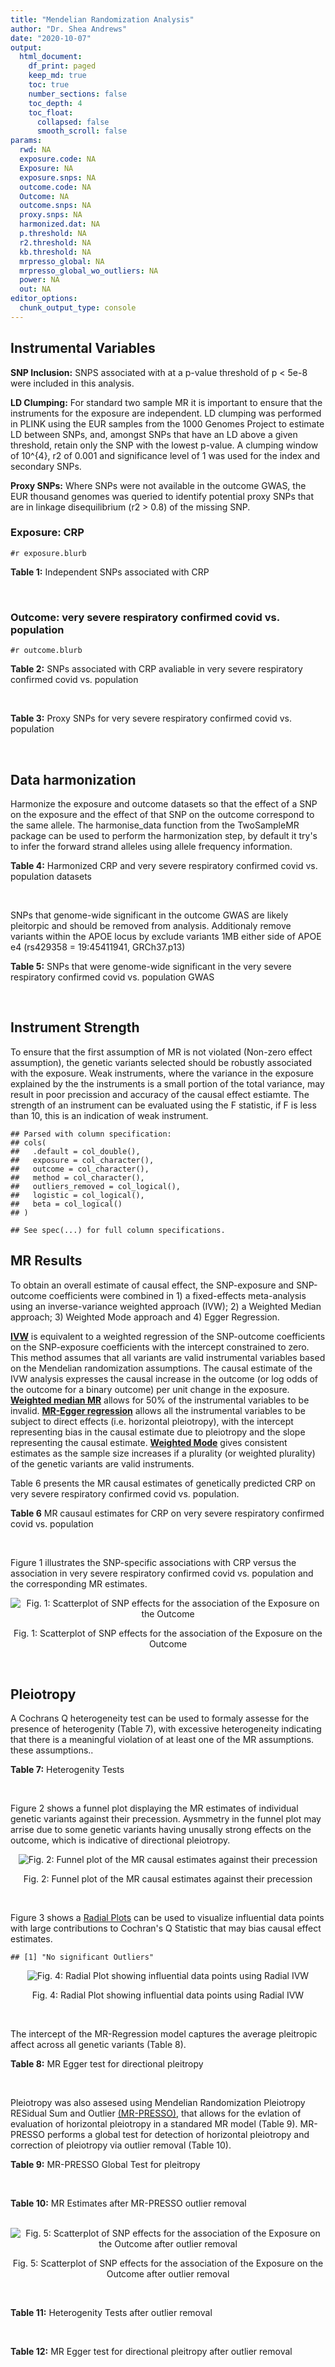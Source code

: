 ```yaml
---
title: "Mendelian Randomization Analysis"
author: "Dr. Shea Andrews"
date: "2020-10-07"
output:
  html_document:
    df_print: paged
    keep_md: true
    toc: true
    number_sections: false
    toc_depth: 4
    toc_float:
      collapsed: false
      smooth_scroll: false
params:
  rwd: NA
  exposure.code: NA
  Exposure: NA
  exposure.snps: NA
  outcome.code: NA
  Outcome: NA
  outcome.snps: NA
  proxy.snps: NA
  harmonized.dat: NA
  p.threshold: NA
  r2.threshold: NA
  kb.threshold: NA
  mrpresso_global: NA
  mrpresso_global_wo_outliers: NA
  power: NA
  out: NA
editor_options:
  chunk_output_type: console
---
```







## Instrumental Variables
**SNP Inclusion:** SNPS associated with at a p-value threshold of p < 5e-8 were included in this analysis.
<br>

**LD Clumping:** For standard two sample MR it is important to ensure that the instruments for the exposure are independent. LD clumping was performed in PLINK using the EUR samples from the 1000 Genomes Project to estimate LD between SNPs, and, amongst SNPs that have an LD above a given threshold, retain only the SNP with the lowest p-value. A clumping window of 10^{4}, r2 of 0.001 and significance level of 1 was used for the index and secondary SNPs.
<br>

**Proxy SNPs:** Where SNPs were not available in the outcome GWAS, the EUR thousand genomes was queried to identify potential proxy SNPs that are in linkage disequilibrium (r2 > 0.8) of the missing SNP.
<br>

### Exposure: CRP
`#r exposure.blurb`
<br>

**Table 1:** Independent SNPs associated with CRP
<div data-pagedtable="false">
  <script data-pagedtable-source type="application/json">
{"columns":[{"label":["SNP"],"name":[1],"type":["chr"],"align":["left"]},{"label":["CHROM"],"name":[2],"type":["dbl"],"align":["right"]},{"label":["POS"],"name":[3],"type":["dbl"],"align":["right"]},{"label":["REF"],"name":[4],"type":["chr"],"align":["left"]},{"label":["ALT"],"name":[5],"type":["chr"],"align":["left"]},{"label":["AF"],"name":[6],"type":["dbl"],"align":["right"]},{"label":["BETA"],"name":[7],"type":["dbl"],"align":["right"]},{"label":["SE"],"name":[8],"type":["dbl"],"align":["right"]},{"label":["Z"],"name":[9],"type":["dbl"],"align":["right"]},{"label":["P"],"name":[10],"type":["dbl"],"align":["right"]},{"label":["N"],"name":[11],"type":["dbl"],"align":["right"]},{"label":["TRAIT"],"name":[12],"type":["chr"],"align":["left"]}],"data":[{"1":"rs75460349","2":"1","3":"27180088","4":"A","5":"C","6":"0.0261343","7":"-0.0865","8":"0.0139","9":"-6.223020","10":"4.876703e-10","11":"204402","12":"crp"},{"1":"rs4660293","2":"1","3":"40028180","4":"A","5":"G","6":"0.2534420","7":"0.0375","8":"0.0049","9":"7.653060","10":"1.962504e-14","11":"204402","12":"crp"},{"1":"rs13375019","2":"1","3":"66123136","4":"G","5":"C","6":"0.4093060","7":"-0.1037","8":"0.0042","9":"-24.690476","10":"1.353580e-134","11":"204402","12":"crp"},{"1":"rs469773","2":"1","3":"91530259","4":"C","5":"T","6":"0.1543770","7":"-0.0339","8":"0.0051","9":"-6.647059","10":"2.990076e-11","11":"204402","12":"crp"},{"1":"rs2228145","2":"1","3":"154426970","4":"A","5":"C","6":"0.3575370","7":"-0.0899","8":"0.0042","9":"-21.404800","10":"1.206354e-101","11":"204402","12":"crp"},{"1":"rs144970957","2":"1","3":"159514964","4":"T","5":"C","6":"0.0457184","7":"-0.1609","8":"0.0146","9":"-11.020500","10":"3.042016e-28","11":"204402","12":"crp"},{"1":"rs148692790","2":"1","3":"159574640","4":"C","5":"T","6":"0.0266594","7":"0.1346","8":"0.0169","9":"7.964497","10":"1.658972e-15","11":"204402","12":"crp"},{"1":"rs139779660","2":"1","3":"159579230","4":"C","5":"T","6":"0.0115370","7":"0.1275","8":"0.0140","9":"9.107143","10":"8.457998e-20","11":"204402","12":"crp"},{"1":"rs2592887","2":"1","3":"159652939","4":"C","5":"T","6":"0.4187020","7":"-0.1578","8":"0.0042","9":"-37.571429","10":"0.000000e+00","11":"204402","12":"crp"},{"1":"rs67090117","2":"1","3":"247602308","4":"T","5":"G","6":"0.6217170","7":"0.0427","8":"0.0042","9":"10.166700","10":"2.793037e-24","11":"204402","12":"crp"},{"1":"rs62105327","2":"2","3":"639060","4":"T","5":"A","6":"0.8291700","7":"0.0320","8":"0.0054","9":"5.925926","10":"3.105426e-09","11":"204402","12":"crp"},{"1":"rs1260326","2":"2","3":"27730940","4":"T","5":"C","6":"0.6136610","7":"-0.0692","8":"0.0042","9":"-16.476200","10":"5.440692e-61","11":"204402","12":"crp"},{"1":"rs1115282","2":"2","3":"102890970","4":"T","5":"C","6":"0.5109330","7":"-0.0245","8":"0.0041","9":"-5.975610","10":"2.292311e-09","11":"204402","12":"crp"},{"1":"rs6734238","2":"2","3":"113841030","4":"A","5":"G","6":"0.3210010","7":"0.0457","8":"0.0041","9":"11.146300","10":"7.461138e-29","11":"204402","12":"crp"},{"1":"rs10049413","2":"3","3":"49892896","4":"A","5":"G","6":"0.3288520","7":"0.0282","8":"0.0045","9":"6.266670","10":"3.688586e-10","11":"204402","12":"crp"},{"1":"rs7356034","2":"3","3":"170732599","4":"G","5":"A","6":"0.2784630","7":"0.0268","8":"0.0045","9":"5.955556","10":"2.591898e-09","11":"204402","12":"crp"},{"1":"rs34471628","2":"5","3":"172196752","4":"A","5":"G","6":"0.0240942","7":"0.0774","8":"0.0117","9":"6.615380","10":"3.705869e-11","11":"204402","12":"crp"},{"1":"rs3763312","2":"6","3":"32376348","4":"G","5":"A","6":"0.1771850","7":"0.0386","8":"0.0066","9":"5.848485","10":"4.960708e-09","11":"204402","12":"crp"},{"1":"rs1490384","2":"6","3":"126851160","4":"C","5":"T","6":"0.4587440","7":"-0.0260","8":"0.0041","9":"-6.341463","10":"2.275928e-10","11":"204402","12":"crp"},{"1":"rs13241897","2":"7","3":"22745351","4":"A","5":"G","6":"0.4708140","7":"-0.0312","8":"0.0042","9":"-7.428570","10":"1.097768e-13","11":"204402","12":"crp"},{"1":"rs12673996","2":"7","3":"22833400","4":"C","5":"T","6":"0.2511770","7":"-0.0284","8":"0.0050","9":"-5.680000","10":"1.346947e-08","11":"204402","12":"crp"},{"1":"rs7797566","2":"7","3":"72896395","4":"A","5":"C","6":"0.1324860","7":"-0.0499","8":"0.0064","9":"-7.796880","10":"6.345904e-15","11":"204402","12":"crp"},{"1":"rs7012637","2":"8","3":"9173209","4":"G","5":"A","6":"0.4572100","7":"0.0542","8":"0.0043","9":"12.604651","10":"1.990513e-36","11":"204402","12":"crp"},{"1":"rs6987444","2":"8","3":"117076315","4":"G","5":"A","6":"0.6202620","7":"0.0343","8":"0.0042","9":"8.166667","10":"3.170273e-16","11":"204402","12":"crp"},{"1":"rs10956251","2":"8","3":"126513330","4":"C","5":"T","6":"0.1465770","7":"0.0382","8":"0.0064","9":"5.968750","10":"2.390781e-09","11":"204402","12":"crp"},{"1":"rs505922","2":"9","3":"136149229","4":"T","5":"C","6":"0.4012730","7":"0.0263","8":"0.0043","9":"6.116280","10":"9.578553e-10","11":"204402","12":"crp"},{"1":"rs10832027","2":"11","3":"13357183","4":"G","5":"A","6":"0.6097210","7":"0.0273","8":"0.0043","9":"6.348837","10":"2.169485e-10","11":"204402","12":"crp"},{"1":"rs4752829","2":"11","3":"47396654","4":"G","5":"A","6":"0.2721820","7":"-0.0264","8":"0.0046","9":"-5.739130","10":"9.516391e-09","11":"204402","12":"crp"},{"1":"rs1582763","2":"11","3":"60021948","4":"G","5":"A","6":"0.3276300","7":"-0.0264","8":"0.0043","9":"-6.139535","10":"8.276345e-10","11":"204402","12":"crp"},{"1":"rs12813389","2":"12","3":"95913562","4":"A","5":"T","6":"0.5117350","7":"0.0329","8":"0.0041","9":"8.024390","10":"1.020315e-15","11":"204402","12":"crp"},{"1":"rs7135240","2":"12","3":"103535020","4":"G","5":"A","6":"0.5102260","7":"-0.0253","8":"0.0041","9":"-6.170732","10":"6.797468e-10","11":"204402","12":"crp"},{"1":"rs2393794","2":"12","3":"121378976","4":"T","5":"C","6":"0.1782090","7":"0.0339","8":"0.0057","9":"5.947370","10":"2.724876e-09","11":"204402","12":"crp"},{"1":"rs7979478","2":"12","3":"121420263","4":"A","5":"G","6":"0.6017260","7":"0.1478","8":"0.0042","9":"35.190500","10":"2.796532e-271","11":"204402","12":"crp"},{"1":"rs2239222","2":"14","3":"73011885","4":"A","5":"G","6":"0.3782210","7":"0.0379","8":"0.0044","9":"8.613640","10":"7.077895e-18","11":"204402","12":"crp"},{"1":"rs112635299","2":"14","3":"94838142","4":"G","5":"T","6":"0.0163517","7":"-0.1066","8":"0.0168","9":"-6.345238","10":"2.220817e-10","11":"204402","12":"crp"},{"1":"rs1189402","2":"15","3":"53728154","4":"A","5":"G","6":"0.3472780","7":"-0.0250","8":"0.0042","9":"-5.952380","10":"2.642694e-09","11":"204402","12":"crp"},{"1":"rs340005","2":"15","3":"60878030","4":"G","5":"A","6":"0.6597020","7":"0.0363","8":"0.0043","9":"8.441860","10":"3.123261e-17","11":"204402","12":"crp"},{"1":"rs116971887","2":"16","3":"51170026","4":"G","5":"T","6":"0.0297533","7":"-0.1128","8":"0.0122","9":"-9.245902","10":"2.332656e-20","11":"204402","12":"crp"},{"1":"rs2110840","2":"16","3":"51410819","4":"C","5":"A","6":"0.1966620","7":"-0.0586","8":"0.0075","9":"-7.813333","10":"5.569505e-15","11":"204402","12":"crp"},{"1":"rs8047395","2":"16","3":"53798523","4":"G","5":"A","6":"0.5509680","7":"0.0258","8":"0.0042","9":"6.142857","10":"8.105017e-10","11":"204402","12":"crp"},{"1":"rs1292056","2":"17","3":"57959047","4":"C","5":"T","6":"0.4335060","7":"-0.0229","8":"0.0042","9":"-5.452381","10":"4.969984e-08","11":"204402","12":"crp"},{"1":"rs2384955","2":"17","3":"72695167","4":"T","5":"C","6":"0.8041580","7":"0.0384","8":"0.0059","9":"6.508470","10":"7.591775e-11","11":"204402","12":"crp"},{"1":"rs2542160","2":"18","3":"12789246","4":"G","5":"C","6":"0.3637020","7":"0.0264","8":"0.0044","9":"6.000000","10":"1.973175e-09","11":"204402","12":"crp"},{"1":"rs2972558","2":"19","3":"45356141","4":"C","5":"T","6":"0.6940570","7":"-0.0392","8":"0.0050","9":"-7.840000","10":"4.505464e-15","11":"204402","12":"crp"},{"1":"rs429358","2":"19","3":"45411941","4":"T","5":"C","6":"0.1318100","7":"-0.2467","8":"0.0064","9":"-38.546900","10":"0.000000e+00","11":"204402","12":"crp"},{"1":"rs1800961","2":"20","3":"43042364","4":"C","5":"T","6":"0.0270712","7":"-0.0990","8":"0.0125","9":"-7.920000","10":"2.375106e-15","11":"204402","12":"crp"},{"1":"rs4817984","2":"21","3":"40465066","4":"C","5":"A","6":"0.2919560","7":"-0.0391","8":"0.0047","9":"-8.319149","10":"8.859716e-17","11":"204402","12":"crp"},{"1":"rs4821816","2":"22","3":"39113134","4":"G","5":"A","6":"0.3241180","7":"-0.0276","8":"0.0044","9":"-6.272727","10":"3.547780e-10","11":"204402","12":"crp"}],"options":{"columns":{"min":{},"max":[10]},"rows":{"min":[10],"max":[10]},"pages":{}}}
  </script>
</div>
<br>

### Outcome: very severe respiratory confirmed covid vs. population
`#r outcome.blurb`
<br>

**Table 2:** SNPs associated with CRP avaliable in very severe respiratory confirmed covid vs. population
<div data-pagedtable="false">
  <script data-pagedtable-source type="application/json">
{"columns":[{"label":["SNP"],"name":[1],"type":["chr"],"align":["left"]},{"label":["CHROM"],"name":[2],"type":["dbl"],"align":["right"]},{"label":["POS"],"name":[3],"type":["dbl"],"align":["right"]},{"label":["REF"],"name":[4],"type":["chr"],"align":["left"]},{"label":["ALT"],"name":[5],"type":["chr"],"align":["left"]},{"label":["AF"],"name":[6],"type":["dbl"],"align":["right"]},{"label":["BETA"],"name":[7],"type":["dbl"],"align":["right"]},{"label":["SE"],"name":[8],"type":["dbl"],"align":["right"]},{"label":["Z"],"name":[9],"type":["dbl"],"align":["right"]},{"label":["P"],"name":[10],"type":["dbl"],"align":["right"]},{"label":["N"],"name":[11],"type":["dbl"],"align":["right"]},{"label":["TRAIT"],"name":[12],"type":["chr"],"align":["left"]}],"data":[{"1":"rs62105327","2":"2","3":"639060","4":"T","5":"A","6":"0.83730","7":"-0.0978880","8":"0.065052","9":"-1.50476542","10":"0.13240","11":"277276","12":"very_severe_respiratory_confirmed_covid_vs._population"},{"1":"rs1260326","2":"2","3":"27730940","4":"T","5":"C","6":"0.65390","7":"0.0386460","8":"0.033298","9":"1.16061025","10":"0.24580","11":"286929","12":"very_severe_respiratory_confirmed_covid_vs._population"},{"1":"rs1115282","2":"2","3":"102890970","4":"T","5":"C","6":"0.49720","7":"0.0722290","8":"0.050965","9":"1.41722751","10":"0.15640","11":"276873","12":"very_severe_respiratory_confirmed_covid_vs._population"},{"1":"rs6734238","2":"2","3":"113841030","4":"A","5":"G","6":"0.31440","7":"-0.0118200","8":"0.032236","9":"-0.36667080","10":"0.71390","11":"287332","12":"very_severe_respiratory_confirmed_covid_vs._population"},{"1":"rs10049413","2":"3","3":"49892896","4":"A","5":"G","6":"0.29320","7":"0.1170700","8":"0.057930","9":"2.02088728","10":"0.04329","11":"38565","12":"very_severe_respiratory_confirmed_covid_vs._population"},{"1":"rs7356034","2":"3","3":"170732599","4":"G","5":"A","6":"0.26350","7":"-0.0173580","8":"0.035441","9":"-0.48977173","10":"0.62430","11":"287332","12":"very_severe_respiratory_confirmed_covid_vs._population"},{"1":"rs34471628","2":"5","3":"172196752","4":"A","5":"G","6":"0.02677","7":"0.0992520","8":"0.086769","9":"1.14386474","10":"0.25270","11":"287332","12":"very_severe_respiratory_confirmed_covid_vs._population"},{"1":"rs13241897","2":"7","3":"22745351","4":"A","5":"G","6":"0.44730","7":"-0.0154840","8":"0.050588","9":"-0.30608049","10":"0.75950","11":"277276","12":"very_severe_respiratory_confirmed_covid_vs._population"},{"1":"rs12673996","2":"7","3":"22833400","4":"C","5":"T","6":"0.25500","7":"-0.0934870","8":"0.059586","9":"-1.56894237","10":"0.11670","11":"277276","12":"very_severe_respiratory_confirmed_covid_vs._population"},{"1":"rs7797566","2":"7","3":"72896395","4":"A","5":"C","6":"0.12120","7":"-0.0525260","8":"0.080131","9":"-0.65550162","10":"0.51220","11":"277276","12":"very_severe_respiratory_confirmed_covid_vs._population"},{"1":"rs7012637","2":"8","3":"9173209","4":"G","5":"A","6":"0.50680","7":"0.1119000","8":"0.048771","9":"2.29439626","10":"0.02177","11":"277276","12":"very_severe_respiratory_confirmed_covid_vs._population"},{"1":"rs6987444","2":"8","3":"117076315","4":"G","5":"A","6":"0.56620","7":"0.0189790","8":"0.035559","9":"0.53373267","10":"0.59350","11":"259955","12":"very_severe_respiratory_confirmed_covid_vs._population"},{"1":"rs10956251","2":"8","3":"126513330","4":"C","5":"T","6":"0.22430","7":"0.0451140","8":"0.072305","9":"0.62394025","10":"0.53270","11":"277276","12":"very_severe_respiratory_confirmed_covid_vs._population"},{"1":"rs505922","2":"9","3":"136149229","4":"T","5":"C","6":"0.42620","7":"0.0740900","8":"0.034094","9":"2.17311000","10":"0.02977","11":"287332","12":"very_severe_respiratory_confirmed_covid_vs._population"},{"1":"rs10832027","2":"11","3":"13357183","4":"G","5":"A","6":"0.54850","7":"0.0079214","8":"0.035114","9":"0.22559093","10":"0.82150","11":"287332","12":"very_severe_respiratory_confirmed_covid_vs._population"},{"1":"rs4752829","2":"11","3":"47396654","4":"G","5":"A","6":"0.35550","7":"0.0197960","8":"0.036176","9":"0.54721362","10":"0.58420","11":"287332","12":"very_severe_respiratory_confirmed_covid_vs._population"},{"1":"rs1582763","2":"11","3":"60021948","4":"G","5":"A","6":"0.30080","7":"0.0745950","8":"0.033137","9":"2.25110903","10":"0.02438","11":"287332","12":"very_severe_respiratory_confirmed_covid_vs._population"},{"1":"rs12813389","2":"12","3":"95913562","4":"A","5":"T","6":"0.59960","7":"-0.0468640","8":"0.033523","9":"-1.39796558","10":"0.16210","11":"48621","12":"very_severe_respiratory_confirmed_covid_vs._population"},{"1":"rs7135240","2":"12","3":"103535020","4":"G","5":"A","6":"0.61660","7":"-0.0680420","8":"0.048412","9":"-1.40547798","10":"0.15990","11":"277276","12":"very_severe_respiratory_confirmed_covid_vs._population"},{"1":"rs2393794","2":"12","3":"121378976","4":"T","5":"C","6":"0.16410","7":"-0.0345450","8":"0.065448","9":"-0.52782362","10":"0.59760","11":"277276","12":"very_severe_respiratory_confirmed_covid_vs._population"},{"1":"rs7979478","2":"12","3":"121420263","4":"A","5":"G","6":"0.57970","7":"-0.0280770","8":"0.049211","9":"-0.57054317","10":"0.56830","11":"249899","12":"very_severe_respiratory_confirmed_covid_vs._population"},{"1":"rs2239222","2":"14","3":"73011885","4":"A","5":"G","6":"0.39050","7":"0.0410370","8":"0.050350","9":"0.81503476","10":"0.41510","11":"277276","12":"very_severe_respiratory_confirmed_covid_vs._population"},{"1":"rs112635299","2":"14","3":"94838142","4":"G","5":"T","6":"0.02007","7":"0.0870790","8":"0.126460","9":"0.68858928","10":"0.49110","11":"259552","12":"very_severe_respiratory_confirmed_covid_vs._population"},{"1":"rs1189402","2":"15","3":"53728154","4":"A","5":"G","6":"0.36440","7":"-0.0534220","8":"0.050842","9":"-1.05074545","10":"0.29340","11":"277276","12":"very_severe_respiratory_confirmed_covid_vs._population"},{"1":"rs340005","2":"15","3":"60878030","4":"G","5":"A","6":"0.70190","7":"0.0241530","8":"0.033867","9":"0.71317211","10":"0.47570","11":"287332","12":"very_severe_respiratory_confirmed_covid_vs._population"},{"1":"rs116971887","2":"16","3":"51170026","4":"G","5":"T","6":"0.02586","7":"0.0440630","8":"0.120300","9":"0.36627598","10":"0.71420","11":"277276","12":"very_severe_respiratory_confirmed_covid_vs._population"},{"1":"rs2110840","2":"16","3":"51410819","4":"C","5":"A","6":"0.23720","7":"-0.0654780","8":"0.089300","9":"-0.73323628","10":"0.46340","11":"249496","12":"very_severe_respiratory_confirmed_covid_vs._population"},{"1":"rs8047395","2":"16","3":"53798523","4":"G","5":"A","6":"0.50970","7":"-0.0290730","8":"0.032381","9":"-0.89784133","10":"0.36930","11":"287332","12":"very_severe_respiratory_confirmed_covid_vs._population"},{"1":"rs1292056","2":"17","3":"57959047","4":"C","5":"T","6":"0.43520","7":"0.0236930","8":"0.049445","9":"0.47917889","10":"0.63180","11":"249899","12":"very_severe_respiratory_confirmed_covid_vs._population"},{"1":"rs2384955","2":"17","3":"72695167","4":"T","5":"C","6":"0.79590","7":"-0.0053907","8":"0.063924","9":"-0.08432983","10":"0.93280","11":"277276","12":"very_severe_respiratory_confirmed_covid_vs._population"},{"1":"rs2972558","2":"19","3":"45356141","4":"C","5":"T","6":"0.72800","7":"0.0230680","8":"0.054555","9":"0.42283934","10":"0.67240","11":"277276","12":"very_severe_respiratory_confirmed_covid_vs._population"},{"1":"rs429358","2":"19","3":"45411941","4":"T","5":"C","6":"0.17150","7":"-0.0399990","8":"0.046759","9":"-0.85542890","10":"0.39230","11":"287332","12":"very_severe_respiratory_confirmed_covid_vs._population"},{"1":"rs1800961","2":"20","3":"43042364","4":"C","5":"T","6":"0.04245","7":"-0.0114140","8":"0.095258","9":"-0.11982196","10":"0.90460","11":"287332","12":"very_severe_respiratory_confirmed_covid_vs._population"},{"1":"rs4817984","2":"21","3":"40465066","4":"C","5":"A","6":"0.26130","7":"-0.0009527","8":"0.054295","9":"-0.01754674","10":"0.98600","11":"277276","12":"very_severe_respiratory_confirmed_covid_vs._population"},{"1":"rs4821816","2":"22","3":"39113134","4":"G","5":"A","6":"0.33260","7":"0.0061433","8":"0.055008","9":"0.11168012","10":"0.91110","11":"249899","12":"very_severe_respiratory_confirmed_covid_vs._population"},{"1":"rs75460349","2":"NA","3":"NA","4":"NA","5":"NA","6":"NA","7":"NA","8":"NA","9":"NA","10":"NA","11":"NA","12":"NA"},{"1":"rs4660293","2":"NA","3":"NA","4":"NA","5":"NA","6":"NA","7":"NA","8":"NA","9":"NA","10":"NA","11":"NA","12":"NA"},{"1":"rs13375019","2":"NA","3":"NA","4":"NA","5":"NA","6":"NA","7":"NA","8":"NA","9":"NA","10":"NA","11":"NA","12":"NA"},{"1":"rs469773","2":"NA","3":"NA","4":"NA","5":"NA","6":"NA","7":"NA","8":"NA","9":"NA","10":"NA","11":"NA","12":"NA"},{"1":"rs2228145","2":"NA","3":"NA","4":"NA","5":"NA","6":"NA","7":"NA","8":"NA","9":"NA","10":"NA","11":"NA","12":"NA"},{"1":"rs144970957","2":"NA","3":"NA","4":"NA","5":"NA","6":"NA","7":"NA","8":"NA","9":"NA","10":"NA","11":"NA","12":"NA"},{"1":"rs148692790","2":"NA","3":"NA","4":"NA","5":"NA","6":"NA","7":"NA","8":"NA","9":"NA","10":"NA","11":"NA","12":"NA"},{"1":"rs139779660","2":"NA","3":"NA","4":"NA","5":"NA","6":"NA","7":"NA","8":"NA","9":"NA","10":"NA","11":"NA","12":"NA"},{"1":"rs2592887","2":"NA","3":"NA","4":"NA","5":"NA","6":"NA","7":"NA","8":"NA","9":"NA","10":"NA","11":"NA","12":"NA"},{"1":"rs67090117","2":"NA","3":"NA","4":"NA","5":"NA","6":"NA","7":"NA","8":"NA","9":"NA","10":"NA","11":"NA","12":"NA"},{"1":"rs3763312","2":"NA","3":"NA","4":"NA","5":"NA","6":"NA","7":"NA","8":"NA","9":"NA","10":"NA","11":"NA","12":"NA"},{"1":"rs1490384","2":"NA","3":"NA","4":"NA","5":"NA","6":"NA","7":"NA","8":"NA","9":"NA","10":"NA","11":"NA","12":"NA"},{"1":"rs2542160","2":"NA","3":"NA","4":"NA","5":"NA","6":"NA","7":"NA","8":"NA","9":"NA","10":"NA","11":"NA","12":"NA"}],"options":{"columns":{"min":{},"max":[10]},"rows":{"min":[10],"max":[10]},"pages":{}}}
  </script>
</div>
<br>

**Table 3:** Proxy SNPs for very severe respiratory confirmed covid vs. population
<div data-pagedtable="false">
  <script data-pagedtable-source type="application/json">
{"columns":[{"label":["proxy.outcome"],"name":[1],"type":["lgl"],"align":["right"]},{"label":["target_snp"],"name":[2],"type":["chr"],"align":["left"]},{"label":["proxy_snp"],"name":[3],"type":["lgl"],"align":["right"]},{"label":["ld.r2"],"name":[4],"type":["lgl"],"align":["right"]},{"label":["Dprime"],"name":[5],"type":["lgl"],"align":["right"]},{"label":["ref.proxy"],"name":[6],"type":["lgl"],"align":["right"]},{"label":["alt.proxy"],"name":[7],"type":["lgl"],"align":["right"]},{"label":["CHROM"],"name":[8],"type":["lgl"],"align":["right"]},{"label":["POS"],"name":[9],"type":["lgl"],"align":["right"]},{"label":["ALT.proxy"],"name":[10],"type":["lgl"],"align":["right"]},{"label":["REF.proxy"],"name":[11],"type":["lgl"],"align":["right"]},{"label":["AF"],"name":[12],"type":["lgl"],"align":["right"]},{"label":["BETA"],"name":[13],"type":["lgl"],"align":["right"]},{"label":["SE"],"name":[14],"type":["lgl"],"align":["right"]},{"label":["P"],"name":[15],"type":["lgl"],"align":["right"]},{"label":["N"],"name":[16],"type":["lgl"],"align":["right"]},{"label":["ref"],"name":[17],"type":["lgl"],"align":["right"]},{"label":["alt"],"name":[18],"type":["lgl"],"align":["right"]},{"label":["ALT"],"name":[19],"type":["lgl"],"align":["right"]},{"label":["REF"],"name":[20],"type":["lgl"],"align":["right"]},{"label":["PHASE"],"name":[21],"type":["lgl"],"align":["right"]}],"data":[{"1":"NA","2":"rs75460349","3":"NA","4":"NA","5":"NA","6":"NA","7":"NA","8":"NA","9":"NA","10":"NA","11":"NA","12":"NA","13":"NA","14":"NA","15":"NA","16":"NA","17":"NA","18":"NA","19":"NA","20":"NA","21":"NA"},{"1":"NA","2":"rs4660293","3":"NA","4":"NA","5":"NA","6":"NA","7":"NA","8":"NA","9":"NA","10":"NA","11":"NA","12":"NA","13":"NA","14":"NA","15":"NA","16":"NA","17":"NA","18":"NA","19":"NA","20":"NA","21":"NA"},{"1":"NA","2":"rs13375019","3":"NA","4":"NA","5":"NA","6":"NA","7":"NA","8":"NA","9":"NA","10":"NA","11":"NA","12":"NA","13":"NA","14":"NA","15":"NA","16":"NA","17":"NA","18":"NA","19":"NA","20":"NA","21":"NA"},{"1":"NA","2":"rs469773","3":"NA","4":"NA","5":"NA","6":"NA","7":"NA","8":"NA","9":"NA","10":"NA","11":"NA","12":"NA","13":"NA","14":"NA","15":"NA","16":"NA","17":"NA","18":"NA","19":"NA","20":"NA","21":"NA"},{"1":"NA","2":"rs2228145","3":"NA","4":"NA","5":"NA","6":"NA","7":"NA","8":"NA","9":"NA","10":"NA","11":"NA","12":"NA","13":"NA","14":"NA","15":"NA","16":"NA","17":"NA","18":"NA","19":"NA","20":"NA","21":"NA"},{"1":"NA","2":"rs144970957","3":"NA","4":"NA","5":"NA","6":"NA","7":"NA","8":"NA","9":"NA","10":"NA","11":"NA","12":"NA","13":"NA","14":"NA","15":"NA","16":"NA","17":"NA","18":"NA","19":"NA","20":"NA","21":"NA"},{"1":"NA","2":"rs148692790","3":"NA","4":"NA","5":"NA","6":"NA","7":"NA","8":"NA","9":"NA","10":"NA","11":"NA","12":"NA","13":"NA","14":"NA","15":"NA","16":"NA","17":"NA","18":"NA","19":"NA","20":"NA","21":"NA"},{"1":"NA","2":"rs139779660","3":"NA","4":"NA","5":"NA","6":"NA","7":"NA","8":"NA","9":"NA","10":"NA","11":"NA","12":"NA","13":"NA","14":"NA","15":"NA","16":"NA","17":"NA","18":"NA","19":"NA","20":"NA","21":"NA"},{"1":"NA","2":"rs2592887","3":"NA","4":"NA","5":"NA","6":"NA","7":"NA","8":"NA","9":"NA","10":"NA","11":"NA","12":"NA","13":"NA","14":"NA","15":"NA","16":"NA","17":"NA","18":"NA","19":"NA","20":"NA","21":"NA"},{"1":"NA","2":"rs67090117","3":"NA","4":"NA","5":"NA","6":"NA","7":"NA","8":"NA","9":"NA","10":"NA","11":"NA","12":"NA","13":"NA","14":"NA","15":"NA","16":"NA","17":"NA","18":"NA","19":"NA","20":"NA","21":"NA"},{"1":"NA","2":"rs3763312","3":"NA","4":"NA","5":"NA","6":"NA","7":"NA","8":"NA","9":"NA","10":"NA","11":"NA","12":"NA","13":"NA","14":"NA","15":"NA","16":"NA","17":"NA","18":"NA","19":"NA","20":"NA","21":"NA"},{"1":"NA","2":"rs1490384","3":"NA","4":"NA","5":"NA","6":"NA","7":"NA","8":"NA","9":"NA","10":"NA","11":"NA","12":"NA","13":"NA","14":"NA","15":"NA","16":"NA","17":"NA","18":"NA","19":"NA","20":"NA","21":"NA"},{"1":"NA","2":"rs2542160","3":"NA","4":"NA","5":"NA","6":"NA","7":"NA","8":"NA","9":"NA","10":"NA","11":"NA","12":"NA","13":"NA","14":"NA","15":"NA","16":"NA","17":"NA","18":"NA","19":"NA","20":"NA","21":"NA"}],"options":{"columns":{"min":{},"max":[10]},"rows":{"min":[10],"max":[10]},"pages":{}}}
  </script>
</div>
<br>

## Data harmonization
Harmonize the exposure and outcome datasets so that the effect of a SNP on the exposure and the effect of that SNP on the outcome correspond to the same allele. The harmonise_data function from the TwoSampleMR package can be used to perform the harmonization step, by default it try's to infer the forward strand alleles using allele frequency information.
<br>

**Table 4:** Harmonized CRP and very severe respiratory confirmed covid vs. population datasets
<div data-pagedtable="false">
  <script data-pagedtable-source type="application/json">
{"columns":[{"label":["SNP"],"name":[1],"type":["chr"],"align":["left"]},{"label":["effect_allele.exposure"],"name":[2],"type":["chr"],"align":["left"]},{"label":["other_allele.exposure"],"name":[3],"type":["chr"],"align":["left"]},{"label":["effect_allele.outcome"],"name":[4],"type":["chr"],"align":["left"]},{"label":["other_allele.outcome"],"name":[5],"type":["chr"],"align":["left"]},{"label":["beta.exposure"],"name":[6],"type":["dbl"],"align":["right"]},{"label":["beta.outcome"],"name":[7],"type":["dbl"],"align":["right"]},{"label":["eaf.exposure"],"name":[8],"type":["dbl"],"align":["right"]},{"label":["eaf.outcome"],"name":[9],"type":["dbl"],"align":["right"]},{"label":["remove"],"name":[10],"type":["lgl"],"align":["right"]},{"label":["palindromic"],"name":[11],"type":["lgl"],"align":["right"]},{"label":["ambiguous"],"name":[12],"type":["lgl"],"align":["right"]},{"label":["id.outcome"],"name":[13],"type":["chr"],"align":["left"]},{"label":["chr.outcome"],"name":[14],"type":["dbl"],"align":["right"]},{"label":["pos.outcome"],"name":[15],"type":["dbl"],"align":["right"]},{"label":["se.outcome"],"name":[16],"type":["dbl"],"align":["right"]},{"label":["z.outcome"],"name":[17],"type":["dbl"],"align":["right"]},{"label":["pval.outcome"],"name":[18],"type":["dbl"],"align":["right"]},{"label":["samplesize.outcome"],"name":[19],"type":["dbl"],"align":["right"]},{"label":["outcome"],"name":[20],"type":["chr"],"align":["left"]},{"label":["mr_keep.outcome"],"name":[21],"type":["lgl"],"align":["right"]},{"label":["pval_origin.outcome"],"name":[22],"type":["chr"],"align":["left"]},{"label":["chr.exposure"],"name":[23],"type":["dbl"],"align":["right"]},{"label":["pos.exposure"],"name":[24],"type":["dbl"],"align":["right"]},{"label":["se.exposure"],"name":[25],"type":["dbl"],"align":["right"]},{"label":["z.exposure"],"name":[26],"type":["dbl"],"align":["right"]},{"label":["pval.exposure"],"name":[27],"type":["dbl"],"align":["right"]},{"label":["samplesize.exposure"],"name":[28],"type":["dbl"],"align":["right"]},{"label":["exposure"],"name":[29],"type":["chr"],"align":["left"]},{"label":["mr_keep.exposure"],"name":[30],"type":["lgl"],"align":["right"]},{"label":["pval_origin.exposure"],"name":[31],"type":["chr"],"align":["left"]},{"label":["id.exposure"],"name":[32],"type":["chr"],"align":["left"]},{"label":["action"],"name":[33],"type":["dbl"],"align":["right"]},{"label":["mr_keep"],"name":[34],"type":["lgl"],"align":["right"]},{"label":["pt"],"name":[35],"type":["dbl"],"align":["right"]},{"label":["pleitropy_keep"],"name":[36],"type":["lgl"],"align":["right"]},{"label":["mrpresso_RSSobs"],"name":[37],"type":["lgl"],"align":["right"]},{"label":["mrpresso_pval"],"name":[38],"type":["lgl"],"align":["right"]},{"label":["mrpresso_keep"],"name":[39],"type":["lgl"],"align":["right"]}],"data":[{"1":"rs10049413","2":"G","3":"A","4":"G","5":"A","6":"0.0282","7":"0.1170700","8":"0.3288520","9":"0.29320","10":"FALSE","11":"FALSE","12":"FALSE","13":"ZuBWNd","14":"3","15":"49892896","16":"0.057930","17":"2.02088728","18":"0.04329","19":"38565","20":"covidhgi2020anaA2v3","21":"TRUE","22":"reported","23":"3","24":"49892896","25":"0.0045","26":"6.266670","27":"3.688586e-10","28":"204402","29":"Ligthart2018crp","30":"TRUE","31":"reported","32":"VKy3RR","33":"2","34":"TRUE","35":"5e-08","36":"TRUE","37":"NA","38":"NA","39":"TRUE"},{"1":"rs10832027","2":"A","3":"G","4":"A","5":"G","6":"0.0273","7":"0.0079214","8":"0.6097210","9":"0.54850","10":"FALSE","11":"FALSE","12":"FALSE","13":"ZuBWNd","14":"11","15":"13357183","16":"0.035114","17":"0.22559093","18":"0.82150","19":"287332","20":"covidhgi2020anaA2v3","21":"TRUE","22":"reported","23":"11","24":"13357183","25":"0.0043","26":"6.348837","27":"2.169485e-10","28":"204402","29":"Ligthart2018crp","30":"TRUE","31":"reported","32":"VKy3RR","33":"2","34":"TRUE","35":"5e-08","36":"TRUE","37":"NA","38":"NA","39":"TRUE"},{"1":"rs10956251","2":"T","3":"C","4":"T","5":"C","6":"0.0382","7":"0.0451140","8":"0.1465770","9":"0.22430","10":"FALSE","11":"FALSE","12":"FALSE","13":"ZuBWNd","14":"8","15":"126513330","16":"0.072305","17":"0.62394025","18":"0.53270","19":"277276","20":"covidhgi2020anaA2v3","21":"TRUE","22":"reported","23":"8","24":"126513330","25":"0.0064","26":"5.968750","27":"2.390781e-09","28":"204402","29":"Ligthart2018crp","30":"TRUE","31":"reported","32":"VKy3RR","33":"2","34":"TRUE","35":"5e-08","36":"TRUE","37":"NA","38":"NA","39":"TRUE"},{"1":"rs1115282","2":"C","3":"T","4":"C","5":"T","6":"-0.0245","7":"0.0722290","8":"0.5109330","9":"0.49720","10":"FALSE","11":"FALSE","12":"FALSE","13":"ZuBWNd","14":"2","15":"102890970","16":"0.050965","17":"1.41722751","18":"0.15640","19":"276873","20":"covidhgi2020anaA2v3","21":"TRUE","22":"reported","23":"2","24":"102890970","25":"0.0041","26":"-5.975610","27":"2.292311e-09","28":"204402","29":"Ligthart2018crp","30":"TRUE","31":"reported","32":"VKy3RR","33":"2","34":"TRUE","35":"5e-08","36":"TRUE","37":"NA","38":"NA","39":"TRUE"},{"1":"rs112635299","2":"T","3":"G","4":"T","5":"G","6":"-0.1066","7":"0.0870790","8":"0.0163517","9":"0.02007","10":"FALSE","11":"FALSE","12":"FALSE","13":"ZuBWNd","14":"14","15":"94838142","16":"0.126460","17":"0.68858928","18":"0.49110","19":"259552","20":"covidhgi2020anaA2v3","21":"TRUE","22":"reported","23":"14","24":"94838142","25":"0.0168","26":"-6.345238","27":"2.220817e-10","28":"204402","29":"Ligthart2018crp","30":"TRUE","31":"reported","32":"VKy3RR","33":"2","34":"TRUE","35":"5e-08","36":"TRUE","37":"NA","38":"NA","39":"TRUE"},{"1":"rs116971887","2":"T","3":"G","4":"T","5":"G","6":"-0.1128","7":"0.0440630","8":"0.0297533","9":"0.02586","10":"FALSE","11":"FALSE","12":"FALSE","13":"ZuBWNd","14":"16","15":"51170026","16":"0.120300","17":"0.36627598","18":"0.71420","19":"277276","20":"covidhgi2020anaA2v3","21":"TRUE","22":"reported","23":"16","24":"51170026","25":"0.0122","26":"-9.245902","27":"2.332656e-20","28":"204402","29":"Ligthart2018crp","30":"TRUE","31":"reported","32":"VKy3RR","33":"2","34":"TRUE","35":"5e-08","36":"TRUE","37":"NA","38":"NA","39":"TRUE"},{"1":"rs1189402","2":"G","3":"A","4":"G","5":"A","6":"-0.0250","7":"-0.0534220","8":"0.3472780","9":"0.36440","10":"FALSE","11":"FALSE","12":"FALSE","13":"ZuBWNd","14":"15","15":"53728154","16":"0.050842","17":"-1.05074545","18":"0.29340","19":"277276","20":"covidhgi2020anaA2v3","21":"TRUE","22":"reported","23":"15","24":"53728154","25":"0.0042","26":"-5.952380","27":"2.642694e-09","28":"204402","29":"Ligthart2018crp","30":"TRUE","31":"reported","32":"VKy3RR","33":"2","34":"TRUE","35":"5e-08","36":"TRUE","37":"NA","38":"NA","39":"TRUE"},{"1":"rs1260326","2":"C","3":"T","4":"C","5":"T","6":"-0.0692","7":"0.0386460","8":"0.6136610","9":"0.65390","10":"FALSE","11":"FALSE","12":"FALSE","13":"ZuBWNd","14":"2","15":"27730940","16":"0.033298","17":"1.16061025","18":"0.24580","19":"286929","20":"covidhgi2020anaA2v3","21":"TRUE","22":"reported","23":"2","24":"27730940","25":"0.0042","26":"-16.476200","27":"5.440692e-61","28":"204402","29":"Ligthart2018crp","30":"TRUE","31":"reported","32":"VKy3RR","33":"2","34":"TRUE","35":"5e-08","36":"TRUE","37":"NA","38":"NA","39":"TRUE"},{"1":"rs12673996","2":"T","3":"C","4":"T","5":"C","6":"-0.0284","7":"-0.0934870","8":"0.2511770","9":"0.25500","10":"FALSE","11":"FALSE","12":"FALSE","13":"ZuBWNd","14":"7","15":"22833400","16":"0.059586","17":"-1.56894237","18":"0.11670","19":"277276","20":"covidhgi2020anaA2v3","21":"TRUE","22":"reported","23":"7","24":"22833400","25":"0.0050","26":"-5.680000","27":"1.346947e-08","28":"204402","29":"Ligthart2018crp","30":"TRUE","31":"reported","32":"VKy3RR","33":"2","34":"TRUE","35":"5e-08","36":"TRUE","37":"NA","38":"NA","39":"TRUE"},{"1":"rs12813389","2":"T","3":"A","4":"T","5":"A","6":"0.0329","7":"-0.0468640","8":"0.5117350","9":"0.59960","10":"FALSE","11":"TRUE","12":"TRUE","13":"ZuBWNd","14":"12","15":"95913562","16":"0.033523","17":"-1.39796558","18":"0.16210","19":"48621","20":"covidhgi2020anaA2v3","21":"TRUE","22":"reported","23":"12","24":"95913562","25":"0.0041","26":"8.024390","27":"1.020315e-15","28":"204402","29":"Ligthart2018crp","30":"TRUE","31":"reported","32":"VKy3RR","33":"2","34":"FALSE","35":"5e-08","36":"TRUE","37":"NA","38":"NA","39":"NA"},{"1":"rs1292056","2":"T","3":"C","4":"T","5":"C","6":"-0.0229","7":"0.0236930","8":"0.4335060","9":"0.43520","10":"FALSE","11":"FALSE","12":"FALSE","13":"ZuBWNd","14":"17","15":"57959047","16":"0.049445","17":"0.47917889","18":"0.63180","19":"249899","20":"covidhgi2020anaA2v3","21":"TRUE","22":"reported","23":"17","24":"57959047","25":"0.0042","26":"-5.452381","27":"4.969984e-08","28":"204402","29":"Ligthart2018crp","30":"TRUE","31":"reported","32":"VKy3RR","33":"2","34":"TRUE","35":"5e-08","36":"TRUE","37":"NA","38":"NA","39":"TRUE"},{"1":"rs13241897","2":"G","3":"A","4":"G","5":"A","6":"-0.0312","7":"-0.0154840","8":"0.4708140","9":"0.44730","10":"FALSE","11":"FALSE","12":"FALSE","13":"ZuBWNd","14":"7","15":"22745351","16":"0.050588","17":"-0.30608049","18":"0.75950","19":"277276","20":"covidhgi2020anaA2v3","21":"TRUE","22":"reported","23":"7","24":"22745351","25":"0.0042","26":"-7.428570","27":"1.097768e-13","28":"204402","29":"Ligthart2018crp","30":"TRUE","31":"reported","32":"VKy3RR","33":"2","34":"TRUE","35":"5e-08","36":"TRUE","37":"NA","38":"NA","39":"TRUE"},{"1":"rs1582763","2":"A","3":"G","4":"A","5":"G","6":"-0.0264","7":"0.0745950","8":"0.3276300","9":"0.30080","10":"FALSE","11":"FALSE","12":"FALSE","13":"ZuBWNd","14":"11","15":"60021948","16":"0.033137","17":"2.25110903","18":"0.02438","19":"287332","20":"covidhgi2020anaA2v3","21":"TRUE","22":"reported","23":"11","24":"60021948","25":"0.0043","26":"-6.139535","27":"8.276345e-10","28":"204402","29":"Ligthart2018crp","30":"TRUE","31":"reported","32":"VKy3RR","33":"2","34":"TRUE","35":"5e-08","36":"TRUE","37":"NA","38":"NA","39":"TRUE"},{"1":"rs1800961","2":"T","3":"C","4":"T","5":"C","6":"-0.0990","7":"-0.0114140","8":"0.0270712","9":"0.04245","10":"FALSE","11":"FALSE","12":"FALSE","13":"ZuBWNd","14":"20","15":"43042364","16":"0.095258","17":"-0.11982196","18":"0.90460","19":"287332","20":"covidhgi2020anaA2v3","21":"TRUE","22":"reported","23":"20","24":"43042364","25":"0.0125","26":"-7.920000","27":"2.375106e-15","28":"204402","29":"Ligthart2018crp","30":"TRUE","31":"reported","32":"VKy3RR","33":"2","34":"TRUE","35":"5e-08","36":"TRUE","37":"NA","38":"NA","39":"TRUE"},{"1":"rs2110840","2":"A","3":"C","4":"A","5":"C","6":"-0.0586","7":"-0.0654780","8":"0.1966620","9":"0.23720","10":"FALSE","11":"FALSE","12":"FALSE","13":"ZuBWNd","14":"16","15":"51410819","16":"0.089300","17":"-0.73323628","18":"0.46340","19":"249496","20":"covidhgi2020anaA2v3","21":"TRUE","22":"reported","23":"16","24":"51410819","25":"0.0075","26":"-7.813333","27":"5.569505e-15","28":"204402","29":"Ligthart2018crp","30":"TRUE","31":"reported","32":"VKy3RR","33":"2","34":"TRUE","35":"5e-08","36":"TRUE","37":"NA","38":"NA","39":"TRUE"},{"1":"rs2239222","2":"G","3":"A","4":"G","5":"A","6":"0.0379","7":"0.0410370","8":"0.3782210","9":"0.39050","10":"FALSE","11":"FALSE","12":"FALSE","13":"ZuBWNd","14":"14","15":"73011885","16":"0.050350","17":"0.81503476","18":"0.41510","19":"277276","20":"covidhgi2020anaA2v3","21":"TRUE","22":"reported","23":"14","24":"73011885","25":"0.0044","26":"8.613640","27":"7.077895e-18","28":"204402","29":"Ligthart2018crp","30":"TRUE","31":"reported","32":"VKy3RR","33":"2","34":"TRUE","35":"5e-08","36":"TRUE","37":"NA","38":"NA","39":"TRUE"},{"1":"rs2384955","2":"C","3":"T","4":"C","5":"T","6":"0.0384","7":"-0.0053907","8":"0.8041580","9":"0.79590","10":"FALSE","11":"FALSE","12":"FALSE","13":"ZuBWNd","14":"17","15":"72695167","16":"0.063924","17":"-0.08432983","18":"0.93280","19":"277276","20":"covidhgi2020anaA2v3","21":"TRUE","22":"reported","23":"17","24":"72695167","25":"0.0059","26":"6.508470","27":"7.591775e-11","28":"204402","29":"Ligthart2018crp","30":"TRUE","31":"reported","32":"VKy3RR","33":"2","34":"TRUE","35":"5e-08","36":"TRUE","37":"NA","38":"NA","39":"TRUE"},{"1":"rs2393794","2":"C","3":"T","4":"C","5":"T","6":"0.0339","7":"-0.0345450","8":"0.1782090","9":"0.16410","10":"FALSE","11":"FALSE","12":"FALSE","13":"ZuBWNd","14":"12","15":"121378976","16":"0.065448","17":"-0.52782362","18":"0.59760","19":"277276","20":"covidhgi2020anaA2v3","21":"TRUE","22":"reported","23":"12","24":"121378976","25":"0.0057","26":"5.947370","27":"2.724876e-09","28":"204402","29":"Ligthart2018crp","30":"TRUE","31":"reported","32":"VKy3RR","33":"2","34":"TRUE","35":"5e-08","36":"TRUE","37":"NA","38":"NA","39":"TRUE"},{"1":"rs2972558","2":"T","3":"C","4":"T","5":"C","6":"-0.0392","7":"0.0230680","8":"0.6940570","9":"0.72800","10":"FALSE","11":"FALSE","12":"FALSE","13":"ZuBWNd","14":"19","15":"45356141","16":"0.054555","17":"0.42283934","18":"0.67240","19":"277276","20":"covidhgi2020anaA2v3","21":"TRUE","22":"reported","23":"19","24":"45356141","25":"0.0050","26":"-7.840000","27":"4.505464e-15","28":"204402","29":"Ligthart2018crp","30":"TRUE","31":"reported","32":"VKy3RR","33":"2","34":"TRUE","35":"5e-08","36":"TRUE","37":"NA","38":"NA","39":"TRUE"},{"1":"rs340005","2":"A","3":"G","4":"A","5":"G","6":"0.0363","7":"0.0241530","8":"0.6597020","9":"0.70190","10":"FALSE","11":"FALSE","12":"FALSE","13":"ZuBWNd","14":"15","15":"60878030","16":"0.033867","17":"0.71317211","18":"0.47570","19":"287332","20":"covidhgi2020anaA2v3","21":"TRUE","22":"reported","23":"15","24":"60878030","25":"0.0043","26":"8.441860","27":"3.123261e-17","28":"204402","29":"Ligthart2018crp","30":"TRUE","31":"reported","32":"VKy3RR","33":"2","34":"TRUE","35":"5e-08","36":"TRUE","37":"NA","38":"NA","39":"TRUE"},{"1":"rs34471628","2":"G","3":"A","4":"G","5":"A","6":"0.0774","7":"0.0992520","8":"0.0240942","9":"0.02677","10":"FALSE","11":"FALSE","12":"FALSE","13":"ZuBWNd","14":"5","15":"172196752","16":"0.086769","17":"1.14386474","18":"0.25270","19":"287332","20":"covidhgi2020anaA2v3","21":"TRUE","22":"reported","23":"5","24":"172196752","25":"0.0117","26":"6.615380","27":"3.705869e-11","28":"204402","29":"Ligthart2018crp","30":"TRUE","31":"reported","32":"VKy3RR","33":"2","34":"TRUE","35":"5e-08","36":"TRUE","37":"NA","38":"NA","39":"TRUE"},{"1":"rs429358","2":"C","3":"T","4":"C","5":"T","6":"-0.2467","7":"-0.0399990","8":"0.1318100","9":"0.17150","10":"FALSE","11":"FALSE","12":"FALSE","13":"ZuBWNd","14":"19","15":"45411941","16":"0.046759","17":"-0.85542890","18":"0.39230","19":"287332","20":"covidhgi2020anaA2v3","21":"TRUE","22":"reported","23":"19","24":"45411941","25":"0.0064","26":"-38.546900","27":"1.000000e-200","28":"204402","29":"Ligthart2018crp","30":"TRUE","31":"reported","32":"VKy3RR","33":"2","34":"TRUE","35":"5e-08","36":"TRUE","37":"NA","38":"NA","39":"TRUE"},{"1":"rs4752829","2":"A","3":"G","4":"A","5":"G","6":"-0.0264","7":"0.0197960","8":"0.2721820","9":"0.35550","10":"FALSE","11":"FALSE","12":"FALSE","13":"ZuBWNd","14":"11","15":"47396654","16":"0.036176","17":"0.54721362","18":"0.58420","19":"287332","20":"covidhgi2020anaA2v3","21":"TRUE","22":"reported","23":"11","24":"47396654","25":"0.0046","26":"-5.739130","27":"9.516391e-09","28":"204402","29":"Ligthart2018crp","30":"TRUE","31":"reported","32":"VKy3RR","33":"2","34":"TRUE","35":"5e-08","36":"TRUE","37":"NA","38":"NA","39":"TRUE"},{"1":"rs4817984","2":"A","3":"C","4":"A","5":"C","6":"-0.0391","7":"-0.0009527","8":"0.2919560","9":"0.26130","10":"FALSE","11":"FALSE","12":"FALSE","13":"ZuBWNd","14":"21","15":"40465066","16":"0.054295","17":"-0.01754674","18":"0.98600","19":"277276","20":"covidhgi2020anaA2v3","21":"TRUE","22":"reported","23":"21","24":"40465066","25":"0.0047","26":"-8.319149","27":"8.859716e-17","28":"204402","29":"Ligthart2018crp","30":"TRUE","31":"reported","32":"VKy3RR","33":"2","34":"TRUE","35":"5e-08","36":"TRUE","37":"NA","38":"NA","39":"TRUE"},{"1":"rs4821816","2":"A","3":"G","4":"A","5":"G","6":"-0.0276","7":"0.0061433","8":"0.3241180","9":"0.33260","10":"FALSE","11":"FALSE","12":"FALSE","13":"ZuBWNd","14":"22","15":"39113134","16":"0.055008","17":"0.11168012","18":"0.91110","19":"249899","20":"covidhgi2020anaA2v3","21":"TRUE","22":"reported","23":"22","24":"39113134","25":"0.0044","26":"-6.272727","27":"3.547780e-10","28":"204402","29":"Ligthart2018crp","30":"TRUE","31":"reported","32":"VKy3RR","33":"2","34":"TRUE","35":"5e-08","36":"TRUE","37":"NA","38":"NA","39":"TRUE"},{"1":"rs505922","2":"C","3":"T","4":"C","5":"T","6":"0.0263","7":"0.0740900","8":"0.4012730","9":"0.42620","10":"FALSE","11":"FALSE","12":"FALSE","13":"ZuBWNd","14":"9","15":"136149229","16":"0.034094","17":"2.17311000","18":"0.02977","19":"287332","20":"covidhgi2020anaA2v3","21":"TRUE","22":"reported","23":"9","24":"136149229","25":"0.0043","26":"6.116280","27":"9.578553e-10","28":"204402","29":"Ligthart2018crp","30":"TRUE","31":"reported","32":"VKy3RR","33":"2","34":"TRUE","35":"5e-08","36":"TRUE","37":"NA","38":"NA","39":"TRUE"},{"1":"rs62105327","2":"A","3":"T","4":"A","5":"T","6":"0.0320","7":"-0.0978880","8":"0.8291700","9":"0.83730","10":"FALSE","11":"TRUE","12":"FALSE","13":"ZuBWNd","14":"2","15":"639060","16":"0.065052","17":"-1.50476542","18":"0.13240","19":"277276","20":"covidhgi2020anaA2v3","21":"TRUE","22":"reported","23":"2","24":"639060","25":"0.0054","26":"5.925926","27":"3.105426e-09","28":"204402","29":"Ligthart2018crp","30":"TRUE","31":"reported","32":"VKy3RR","33":"2","34":"TRUE","35":"5e-08","36":"TRUE","37":"NA","38":"NA","39":"TRUE"},{"1":"rs6734238","2":"G","3":"A","4":"G","5":"A","6":"0.0457","7":"-0.0118200","8":"0.3210010","9":"0.31440","10":"FALSE","11":"FALSE","12":"FALSE","13":"ZuBWNd","14":"2","15":"113841030","16":"0.032236","17":"-0.36667080","18":"0.71390","19":"287332","20":"covidhgi2020anaA2v3","21":"TRUE","22":"reported","23":"2","24":"113841030","25":"0.0041","26":"11.146300","27":"7.461138e-29","28":"204402","29":"Ligthart2018crp","30":"TRUE","31":"reported","32":"VKy3RR","33":"2","34":"TRUE","35":"5e-08","36":"TRUE","37":"NA","38":"NA","39":"TRUE"},{"1":"rs6987444","2":"A","3":"G","4":"A","5":"G","6":"0.0343","7":"0.0189790","8":"0.6202620","9":"0.56620","10":"FALSE","11":"FALSE","12":"FALSE","13":"ZuBWNd","14":"8","15":"117076315","16":"0.035559","17":"0.53373267","18":"0.59350","19":"259955","20":"covidhgi2020anaA2v3","21":"TRUE","22":"reported","23":"8","24":"117076315","25":"0.0042","26":"8.166667","27":"3.170273e-16","28":"204402","29":"Ligthart2018crp","30":"TRUE","31":"reported","32":"VKy3RR","33":"2","34":"TRUE","35":"5e-08","36":"TRUE","37":"NA","38":"NA","39":"TRUE"},{"1":"rs7012637","2":"A","3":"G","4":"A","5":"G","6":"0.0542","7":"0.1119000","8":"0.4572100","9":"0.50680","10":"FALSE","11":"FALSE","12":"FALSE","13":"ZuBWNd","14":"8","15":"9173209","16":"0.048771","17":"2.29439626","18":"0.02177","19":"277276","20":"covidhgi2020anaA2v3","21":"TRUE","22":"reported","23":"8","24":"9173209","25":"0.0043","26":"12.604651","27":"1.990513e-36","28":"204402","29":"Ligthart2018crp","30":"TRUE","31":"reported","32":"VKy3RR","33":"2","34":"TRUE","35":"5e-08","36":"TRUE","37":"NA","38":"NA","39":"TRUE"},{"1":"rs7135240","2":"A","3":"G","4":"A","5":"G","6":"-0.0253","7":"-0.0680420","8":"0.5102260","9":"0.61660","10":"FALSE","11":"FALSE","12":"FALSE","13":"ZuBWNd","14":"12","15":"103535020","16":"0.048412","17":"-1.40547798","18":"0.15990","19":"277276","20":"covidhgi2020anaA2v3","21":"TRUE","22":"reported","23":"12","24":"103535020","25":"0.0041","26":"-6.170732","27":"6.797468e-10","28":"204402","29":"Ligthart2018crp","30":"TRUE","31":"reported","32":"VKy3RR","33":"2","34":"TRUE","35":"5e-08","36":"TRUE","37":"NA","38":"NA","39":"TRUE"},{"1":"rs7356034","2":"A","3":"G","4":"A","5":"G","6":"0.0268","7":"-0.0173580","8":"0.2784630","9":"0.26350","10":"FALSE","11":"FALSE","12":"FALSE","13":"ZuBWNd","14":"3","15":"170732599","16":"0.035441","17":"-0.48977173","18":"0.62430","19":"287332","20":"covidhgi2020anaA2v3","21":"TRUE","22":"reported","23":"3","24":"170732599","25":"0.0045","26":"5.955556","27":"2.591898e-09","28":"204402","29":"Ligthart2018crp","30":"TRUE","31":"reported","32":"VKy3RR","33":"2","34":"TRUE","35":"5e-08","36":"TRUE","37":"NA","38":"NA","39":"TRUE"},{"1":"rs7797566","2":"C","3":"A","4":"C","5":"A","6":"-0.0499","7":"-0.0525260","8":"0.1324860","9":"0.12120","10":"FALSE","11":"FALSE","12":"FALSE","13":"ZuBWNd","14":"7","15":"72896395","16":"0.080131","17":"-0.65550162","18":"0.51220","19":"277276","20":"covidhgi2020anaA2v3","21":"TRUE","22":"reported","23":"7","24":"72896395","25":"0.0064","26":"-7.796880","27":"6.345904e-15","28":"204402","29":"Ligthart2018crp","30":"TRUE","31":"reported","32":"VKy3RR","33":"2","34":"TRUE","35":"5e-08","36":"TRUE","37":"NA","38":"NA","39":"TRUE"},{"1":"rs7979478","2":"G","3":"A","4":"G","5":"A","6":"0.1478","7":"-0.0280770","8":"0.6017260","9":"0.57970","10":"FALSE","11":"FALSE","12":"FALSE","13":"ZuBWNd","14":"12","15":"121420263","16":"0.049211","17":"-0.57054317","18":"0.56830","19":"249899","20":"covidhgi2020anaA2v3","21":"TRUE","22":"reported","23":"12","24":"121420263","25":"0.0042","26":"35.190500","27":"1.000000e-200","28":"204402","29":"Ligthart2018crp","30":"TRUE","31":"reported","32":"VKy3RR","33":"2","34":"TRUE","35":"5e-08","36":"TRUE","37":"NA","38":"NA","39":"TRUE"},{"1":"rs8047395","2":"A","3":"G","4":"A","5":"G","6":"0.0258","7":"-0.0290730","8":"0.5509680","9":"0.50970","10":"FALSE","11":"FALSE","12":"FALSE","13":"ZuBWNd","14":"16","15":"53798523","16":"0.032381","17":"-0.89784133","18":"0.36930","19":"287332","20":"covidhgi2020anaA2v3","21":"TRUE","22":"reported","23":"16","24":"53798523","25":"0.0042","26":"6.142857","27":"8.105017e-10","28":"204402","29":"Ligthart2018crp","30":"TRUE","31":"reported","32":"VKy3RR","33":"2","34":"TRUE","35":"5e-08","36":"TRUE","37":"NA","38":"NA","39":"TRUE"}],"options":{"columns":{"min":{},"max":[10]},"rows":{"min":[10],"max":[10]},"pages":{}}}
  </script>
</div>
<br>

SNPs that genome-wide significant in the outcome GWAS are likely pleitorpic and should be removed from analysis. Additionaly remove variants within the APOE locus by exclude variants 1MB either side of APOE e4 (rs429358 = 19:45411941, GRCh37.p13)
<br>


**Table 5:** SNPs that were genome-wide significant in the very severe respiratory confirmed covid vs. population GWAS
<div data-pagedtable="false">
  <script data-pagedtable-source type="application/json">
{"columns":[{"label":["SNP"],"name":[1],"type":["chr"],"align":["left"]},{"label":["chr.outcome"],"name":[2],"type":["dbl"],"align":["right"]},{"label":["pos.outcome"],"name":[3],"type":["dbl"],"align":["right"]},{"label":["pval.exposure"],"name":[4],"type":["dbl"],"align":["right"]},{"label":["pval.outcome"],"name":[5],"type":["dbl"],"align":["right"]}],"data":[],"options":{"columns":{"min":{},"max":[10]},"rows":{"min":[10],"max":[10]},"pages":{}}}
  </script>
</div>
<br>


## Instrument Strength
To ensure that the first assumption of MR is not violated (Non-zero effect assumption), the genetic variants selected should be robustly associated with the exposure. Weak instruments, where the variance in the exposure explained by the the instruments is a small portion of the total variance, may result in poor precission and accuracy of the causal effect estiamte. The strength of an instrument can be evaluated using the F statistic, if F is less than 10, this is an indication of weak instrument.


```
## Parsed with column specification:
## cols(
##   .default = col_double(),
##   exposure = col_character(),
##   outcome = col_character(),
##   method = col_character(),
##   outliers_removed = col_logical(),
##   logistic = col_logical(),
##   beta = col_logical()
## )
```

```
## See spec(...) for full column specifications.
```

<div data-pagedtable="false">
  <script data-pagedtable-source type="application/json">
{"columns":[{"label":["outliers_removed"],"name":[1],"type":["lgl"],"align":["right"]},{"label":["pve.exposure"],"name":[2],"type":["dbl"],"align":["right"]},{"label":["F"],"name":[3],"type":["dbl"],"align":["right"]},{"label":["Alpha"],"name":[4],"type":["dbl"],"align":["right"]},{"label":["NCP"],"name":[5],"type":["dbl"],"align":["right"]},{"label":["Power"],"name":[6],"type":["dbl"],"align":["right"]}],"data":[{"1":"FALSE","2":"0.0227668","3":"140.0347","4":"0.05","5":"0.8955005","6":"0.1572025"}],"options":{"columns":{"min":{},"max":[10]},"rows":{"min":[10],"max":[10]},"pages":{}}}
  </script>
</div>

##  MR Results
To obtain an overall estimate of causal effect, the SNP-exposure and SNP-outcome coefficients were combined in 1) a fixed-effects meta-analysis using an inverse-variance weighted approach (IVW); 2) a Weighted Median approach; 3) Weighted Mode approach and 4) Egger Regression.


[**IVW**](https://doi.org/10.1002/gepi.21758) is equivalent to a weighted regression of the SNP-outcome coefficients on the SNP-exposure coefficients with the intercept constrained to zero. This method assumes that all variants are valid instrumental variables based on the Mendelian randomization assumptions. The causal estimate of the IVW analysis expresses the causal increase in the outcome (or log odds of the outcome for a binary outcome) per unit change in the exposure. [**Weighted median MR**](https://doi.org/10.1002/gepi.21965) allows for 50% of the instrumental variables to be invalid. [**MR-Egger regression**](https://doi.org/10.1093/ije/dyw220) allows all the instrumental variables to be subject to direct effects (i.e. horizontal pleiotropy), with the intercept representing bias in the causal estimate due to pleiotropy and the slope representing the causal estimate. [**Weighted Mode**](https://doi.org/10.1093/ije/dyx102) gives consistent estimates as the sample size increases if a plurality (or weighted plurality) of the genetic variants are valid instruments.
<br>



Table 6 presents the MR causal estimates of genetically predicted CRP on very severe respiratory confirmed covid vs. population.
<br>

**Table 6** MR causaul estimates for CRP on very severe respiratory confirmed covid vs. population
<div data-pagedtable="false">
  <script data-pagedtable-source type="application/json">
{"columns":[{"label":["id.exposure"],"name":[1],"type":["chr"],"align":["left"]},{"label":["id.outcome"],"name":[2],"type":["chr"],"align":["left"]},{"label":["outcome"],"name":[3],"type":["fctr"],"align":["left"]},{"label":["exposure"],"name":[4],"type":["fctr"],"align":["left"]},{"label":["method"],"name":[5],"type":["fctr"],"align":["left"]},{"label":["nsnp"],"name":[6],"type":["int"],"align":["right"]},{"label":["b"],"name":[7],"type":["dbl"],"align":["right"]},{"label":["se"],"name":[8],"type":["dbl"],"align":["right"]},{"label":["pval"],"name":[9],"type":["dbl"],"align":["right"]}],"data":[{"1":"VKy3RR","2":"ZuBWNd","3":"covidhgi2020anaA2v3","4":"Ligthart2018crp","5":"Inverse variance weighted (fixed effects)","6":"34","7":"0.08755787","8":"0.1300068","9":"0.5006376"},{"1":"VKy3RR","2":"ZuBWNd","3":"covidhgi2020anaA2v3","4":"Ligthart2018crp","5":"Weighted median","6":"34","7":"0.13828753","8":"0.1764760","9":"0.4332716"},{"1":"VKy3RR","2":"ZuBWNd","3":"covidhgi2020anaA2v3","4":"Ligthart2018crp","5":"Weighted mode","6":"34","7":"0.02326373","8":"0.1591853","9":"0.8846980"},{"1":"VKy3RR","2":"ZuBWNd","3":"covidhgi2020anaA2v3","4":"Ligthart2018crp","5":"MR Egger","6":"34","7":"0.06684549","8":"0.2071857","9":"0.7490698"}],"options":{"columns":{"min":{},"max":[10]},"rows":{"min":[10],"max":[10]},"pages":{}}}
  </script>
</div>
<br>

Figure 1 illustrates the SNP-specific associations with CRP versus the association in very severe respiratory confirmed covid vs. population and the corresponding MR estimates.
<br>

<div class="figure" style="text-align: center">
<img src="/sc/arion/projects/LOAD/shea/Projects/MRcovid/results/MRcovid/Ligthart2018crp/covidhgi2020anaA2v3/Ligthart2018crp_5e-8_covidhgi2020anaA2v3_MR_Analaysis_files/figure-html/scatter_plot-1.png" alt="Fig. 1: Scatterplot of SNP effects for the association of the Exposure on the Outcome"  />
<p class="caption">Fig. 1: Scatterplot of SNP effects for the association of the Exposure on the Outcome</p>
</div>
<br>


## Pleiotropy
A Cochrans Q heterogeneity test can be used to formaly assesse for the presence of heterogenity (Table 7), with excessive heterogeneity indicating that there is a meaningful violation of at least one of the MR assumptions.
these assumptions..
<br>

**Table 7:** Heterogenity Tests
<div data-pagedtable="false">
  <script data-pagedtable-source type="application/json">
{"columns":[{"label":["id.exposure"],"name":[1],"type":["chr"],"align":["left"]},{"label":["id.outcome"],"name":[2],"type":["chr"],"align":["left"]},{"label":["outcome"],"name":[3],"type":["fctr"],"align":["left"]},{"label":["exposure"],"name":[4],"type":["fctr"],"align":["left"]},{"label":["method"],"name":[5],"type":["fctr"],"align":["left"]},{"label":["Q"],"name":[6],"type":["dbl"],"align":["right"]},{"label":["Q_df"],"name":[7],"type":["dbl"],"align":["right"]},{"label":["Q_pval"],"name":[8],"type":["dbl"],"align":["right"]}],"data":[{"1":"VKy3RR","2":"ZuBWNd","3":"covidhgi2020anaA2v3","4":"Ligthart2018crp","5":"MR Egger","6":"37.95731","7":"32","8":"0.2161853"},{"1":"VKy3RR","2":"ZuBWNd","3":"covidhgi2020anaA2v3","4":"Ligthart2018crp","5":"Inverse variance weighted","6":"37.97955","7":"33","8":"0.2527803"}],"options":{"columns":{"min":{},"max":[10]},"rows":{"min":[10],"max":[10]},"pages":{}}}
  </script>
</div>
<br>

Figure 2 shows a funnel plot displaying the MR estimates of individual genetic variants against their precession. Aysmmetry in the funnel plot may arrise due to some genetic variants having unusally strong effects on the outcome, which is indicative of directional pleiotropy.
<br>

<div class="figure" style="text-align: center">
<img src="/sc/arion/projects/LOAD/shea/Projects/MRcovid/results/MRcovid/Ligthart2018crp/covidhgi2020anaA2v3/Ligthart2018crp_5e-8_covidhgi2020anaA2v3_MR_Analaysis_files/figure-html/funnel_plot-1.png" alt="Fig. 2: Funnel plot of the MR causal estimates against their precession"  />
<p class="caption">Fig. 2: Funnel plot of the MR causal estimates against their precession</p>
</div>
<br>

Figure 3 shows a [Radial Plots](https://github.com/WSpiller/RadialMR) can be used to visualize influential data points with large contributions to Cochran's Q Statistic that may bias causal effect estimates.




```
## [1] "No significant Outliers"
```

<div class="figure" style="text-align: center">
<img src="/sc/arion/projects/LOAD/shea/Projects/MRcovid/results/MRcovid/Ligthart2018crp/covidhgi2020anaA2v3/Ligthart2018crp_5e-8_covidhgi2020anaA2v3_MR_Analaysis_files/figure-html/Radial_Plot-1.png" alt="Fig. 4: Radial Plot showing influential data points using Radial IVW"  />
<p class="caption">Fig. 4: Radial Plot showing influential data points using Radial IVW</p>
</div>
<br>

The intercept of the MR-Regression model captures the average pleitropic affect across all genetic variants (Table 8).
<br>

**Table 8:** MR Egger test for directional pleitropy
<div data-pagedtable="false">
  <script data-pagedtable-source type="application/json">
{"columns":[{"label":["id.exposure"],"name":[1],"type":["chr"],"align":["left"]},{"label":["id.outcome"],"name":[2],"type":["chr"],"align":["left"]},{"label":["outcome"],"name":[3],"type":["fctr"],"align":["left"]},{"label":["exposure"],"name":[4],"type":["fctr"],"align":["left"]},{"label":["egger_intercept"],"name":[5],"type":["dbl"],"align":["right"]},{"label":["se"],"name":[6],"type":["dbl"],"align":["right"]},{"label":["pval"],"name":[7],"type":["dbl"],"align":["right"]}],"data":[{"1":"VKy3RR","2":"ZuBWNd","3":"covidhgi2020anaA2v3","4":"Ligthart2018crp","5":"0.001755527","6":"0.01281985","7":"0.8919376"}],"options":{"columns":{"min":{},"max":[10]},"rows":{"min":[10],"max":[10]},"pages":{}}}
  </script>
</div>
<br>

Pleiotropy was also assesed using Mendelian Randomization Pleiotropy RESidual Sum and Outlier [(MR-PRESSO)](https://doi.org/10.1038/s41588-018-0099-7), that allows for the evlation of evaluation of horizontal pleiotropy in a standared MR model (Table 9). MR-PRESSO performs a global test for detection of horizontal pleiotropy and correction of pleiotropy via outlier removal (Table 10).
<br>

**Table 9:** MR-PRESSO Global Test for pleitropy
<div data-pagedtable="false">
  <script data-pagedtable-source type="application/json">
{"columns":[{"label":["id.exposure"],"name":[1],"type":["chr"],"align":["left"]},{"label":["id.outcome"],"name":[2],"type":["chr"],"align":["left"]},{"label":["outcome"],"name":[3],"type":["chr"],"align":["left"]},{"label":["exposure"],"name":[4],"type":["chr"],"align":["left"]},{"label":["pt"],"name":[5],"type":["dbl"],"align":["right"]},{"label":["outliers_removed"],"name":[6],"type":["lgl"],"align":["right"]},{"label":["n_outliers"],"name":[7],"type":["dbl"],"align":["right"]},{"label":["RSSobs"],"name":[8],"type":["dbl"],"align":["right"]},{"label":["pval"],"name":[9],"type":["dbl"],"align":["right"]}],"data":[{"1":"VKy3RR","2":"ZuBWNd","3":"covidhgi2020anaA2v3","4":"Ligthart2018crp","5":"5e-08","6":"FALSE","7":"0","8":"39.63239","9":"0.2927"}],"options":{"columns":{"min":{},"max":[10]},"rows":{"min":[10],"max":[10]},"pages":{}}}
  </script>
</div>
<br>


**Table 10:** MR Estimates after MR-PRESSO outlier removal
<div data-pagedtable="false">
  <script data-pagedtable-source type="application/json">
{"columns":[{"label":["id.exposure"],"name":[1],"type":["chr"],"align":["left"]},{"label":["id.outcome"],"name":[2],"type":["chr"],"align":["left"]},{"label":["outcome"],"name":[3],"type":["fctr"],"align":["left"]},{"label":["exposure"],"name":[4],"type":["fctr"],"align":["left"]},{"label":["method"],"name":[5],"type":["fctr"],"align":["left"]},{"label":["nsnp"],"name":[6],"type":["int"],"align":["right"]},{"label":["b"],"name":[7],"type":["dbl"],"align":["right"]},{"label":["se"],"name":[8],"type":["dbl"],"align":["right"]},{"label":["pval"],"name":[9],"type":["dbl"],"align":["right"]}],"data":[{"1":"VKy3RR","2":"ZuBWNd","3":"covidhgi2020anaA2v3","4":"Ligthart2018crp","5":"Inverse variance weighted (fixed effects)","6":"34","7":"0.08755787","8":"0.1300068","9":"0.5006376"},{"1":"VKy3RR","2":"ZuBWNd","3":"covidhgi2020anaA2v3","4":"Ligthart2018crp","5":"Weighted median","6":"34","7":"0.13828753","8":"0.1737861","9":"0.4261866"},{"1":"VKy3RR","2":"ZuBWNd","3":"covidhgi2020anaA2v3","4":"Ligthart2018crp","5":"Weighted mode","6":"34","7":"0.02326373","8":"0.1533602","9":"0.8803524"},{"1":"VKy3RR","2":"ZuBWNd","3":"covidhgi2020anaA2v3","4":"Ligthart2018crp","5":"MR Egger","6":"34","7":"0.06684549","8":"0.2071857","9":"0.7490698"}],"options":{"columns":{"min":{},"max":[10]},"rows":{"min":[10],"max":[10]},"pages":{}}}
  </script>
</div>
<br>

<div class="figure" style="text-align: center">
<img src="/sc/arion/projects/LOAD/shea/Projects/MRcovid/results/MRcovid/Ligthart2018crp/covidhgi2020anaA2v3/Ligthart2018crp_5e-8_covidhgi2020anaA2v3_MR_Analaysis_files/figure-html/scatter_plot_outlier-1.png" alt="Fig. 5: Scatterplot of SNP effects for the association of the Exposure on the Outcome after outlier removal"  />
<p class="caption">Fig. 5: Scatterplot of SNP effects for the association of the Exposure on the Outcome after outlier removal</p>
</div>
<br>

**Table 11:** Heterogenity Tests after outlier removal
<div data-pagedtable="false">
  <script data-pagedtable-source type="application/json">
{"columns":[{"label":["id.exposure"],"name":[1],"type":["chr"],"align":["left"]},{"label":["id.outcome"],"name":[2],"type":["chr"],"align":["left"]},{"label":["outcome"],"name":[3],"type":["fctr"],"align":["left"]},{"label":["exposure"],"name":[4],"type":["fctr"],"align":["left"]},{"label":["method"],"name":[5],"type":["fctr"],"align":["left"]},{"label":["Q"],"name":[6],"type":["dbl"],"align":["right"]},{"label":["Q_df"],"name":[7],"type":["dbl"],"align":["right"]},{"label":["Q_pval"],"name":[8],"type":["dbl"],"align":["right"]}],"data":[{"1":"VKy3RR","2":"ZuBWNd","3":"covidhgi2020anaA2v3","4":"Ligthart2018crp","5":"MR Egger","6":"37.95731","7":"32","8":"0.2161853"},{"1":"VKy3RR","2":"ZuBWNd","3":"covidhgi2020anaA2v3","4":"Ligthart2018crp","5":"Inverse variance weighted","6":"37.97955","7":"33","8":"0.2527803"}],"options":{"columns":{"min":{},"max":[10]},"rows":{"min":[10],"max":[10]},"pages":{}}}
  </script>
</div>
<br>

**Table 12:** MR Egger test for directional pleitropy after outlier removal
<div data-pagedtable="false">
  <script data-pagedtable-source type="application/json">
{"columns":[{"label":["id.exposure"],"name":[1],"type":["chr"],"align":["left"]},{"label":["id.outcome"],"name":[2],"type":["chr"],"align":["left"]},{"label":["outcome"],"name":[3],"type":["fctr"],"align":["left"]},{"label":["exposure"],"name":[4],"type":["fctr"],"align":["left"]},{"label":["egger_intercept"],"name":[5],"type":["dbl"],"align":["right"]},{"label":["se"],"name":[6],"type":["dbl"],"align":["right"]},{"label":["pval"],"name":[7],"type":["dbl"],"align":["right"]}],"data":[{"1":"VKy3RR","2":"ZuBWNd","3":"covidhgi2020anaA2v3","4":"Ligthart2018crp","5":"0.001755527","6":"0.01281985","7":"0.8919376"}],"options":{"columns":{"min":{},"max":[10]},"rows":{"min":[10],"max":[10]},"pages":{}}}
  </script>
</div>
<br>
